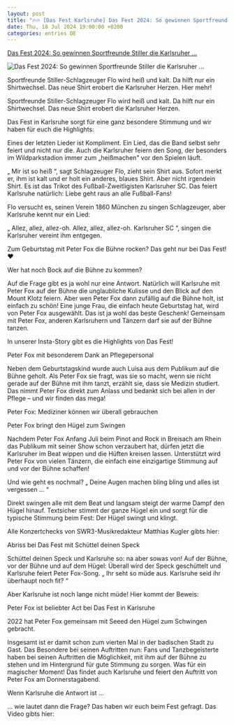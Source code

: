 ```yaml
---
layout: post
title: "🔥🔥 [Das Fest Karlsruhe] Das Fest 2024: So gewinnen Sportfreunde Stiller die Karlsruher ..."
date: Thu, 18 Jul 2024 19:00:00 +0200
categories: entries DE
---
```

[Das Fest 2024: So gewinnen Sportfreunde Stiller die Karlsruher ...](https://www.swr3.de/das-fest/highlights-das-fest-2024-100.html)

![Das Fest 2024: So gewinnen Sportfreunde Stiller die Karlsruher ...](https://www.swr3.de/das-fest/1721421882021%2Cdas-fest-2024-sportfreunde-stiller-114~_v-16x9@2dL_-6c42aff4e68b43c7868c3240d3ebfa29867457da.jpg)

Sportfreunde Stiller-Schlagzeuger Flo wird heiß und kalt. Da hilft nur ein Shirtwechsel. Das neue Shirt erobert die Karlsruher Herzen. Hier mehr!

Sportfreunde Stiller-Schlagzeuger Flo wird heiß und kalt. Da hilft nur ein Shirtwechsel. Das neue Shirt erobert die Karlsruher Herzen.

Das Fest in Karlsruhe sorgt für eine ganz besondere Stimmung und wir haben für euch die Highlights:

Eines der letzten Lieder ist Kompliment. Ein Lied, das die Band selbst sehr feiert und nicht nur die. Auch die Karlsruher feiern den Song, der besonders im Wildparkstadion immer zum „heißmachen" vor den Spielen läuft.

„ Mir ist so heiß “, sagt Schlagzeuger Flo, zieht sein Shirt aus. Sofort merkt er, ihm ist kalt und er holt ein anderes, blaues Shirt. Aber nicht irgendein Shirt. Es ist das Trikot des Fußball-Zweitligisten Karlsruher SC. Das feiert Karlsruhe natürlich: Liebe geht raus an alle Fußball-Fans!

Flo versucht es, seinen Verein 1860 München zu singen Schlagzeuger, aber Karlsruhe kennt nur ein Lied:

„ Allez, allez, allez-oh. Allez, allez, allez-oh. Karlsruher SC “, singen die Karlsruher vereint ihm entgegen.

Zum Geburtstag mit Peter Fox die Bühne rocken? Das geht nur bei Das Fest! ❤

Wer hat noch Bock auf die Bühne zu kommen?

Auf die Frage gibt es ja wohl nur eine Antwort. Natürlich will Karlsruhe mit Peter Fox auf der Bühne die unglaubliche Kulisse und den Blick auf den Mount Klotz feiern. Aber wen Peter Fox dann zufällig auf die Bühne holt, ist einfach zu schön! Eine junge Frau, die einfach heute Geburtstag hat, wird von Peter Fox ausgewählt. Das ist ja wohl das beste Geschenk! Gemeinsam mit Peter Fox, anderen Karlsruhern und Tänzern darf sie auf der Bühne tanzen.

In unserer Insta-Story gibt es die Highlights von Das Fest!

Peter Fox mit besonderem Dank an Pflegepersonal

Neben dem Geburtstagskind wurde auch Luisa aus dem Publikum auf die Bühne geholt. Als Peter Fox sie fragt, was sie so macht, wenn sie nicht gerade auf der Bühne mit ihm tanzt, erzählt sie, dass sie Medizin studiert. Das nimmt Peter Fox direkt zum Anlass und bedankt sich bei allen in der Pflege – und wir finden das mega!

Peter Fox: Mediziner können wir überall gebrauchen

Peter Fox bringt den Hügel zum Swingen

Nachdem Peter Fox Anfang Juli beim Pinot and Rock in Breisach am Rhein das Publikum mit seiner Show schon verzaubert hat, dürfen jetzt die Karlsruher im Beat wippen und die Hüften kreisen lassen. Unterstützt wird Peter Fox von vielen Tänzern, die einfach eine einzigartige Stimmung auf und vor der Bühne schaffen!

Und wie geht es nochmal? „ Deine Augen machen bling bling und alles ist vergessen ... “

Direkt swingen alle mit dem Beat und langsam steigt der warme Dampf den Hügel hinauf. Textsicher stimmt der ganze Hügel ein und sorgt für die typische Stimmung beim Fest: Der Hügel swingt und klingt.

Alle Konzertchecks von SWR3-Musikredakteur Matthias Kugler gibts hier:

Abriss bei Das Fest mit Schüttel deinen Speck

Schüttel deinen Speck und Karlsruhe so: na aber sowas von! Auf der Bühne, vor der Bühne und auf dem Hügel: Überall wird der Speck geschüttelt und Karlsruhe feiert Peter Fox-Song. „ Ihr seht so müde aus. Karlsruhe seid ihr überhaupt noch fit? “

Aber Karlsruhe ist noch lange nicht müde! Hier kommt der Beweis:

Peter Fox ist beliebter Act bei Das Fest in Karlsruhe

2022 hat Peter Fox gemeinsam mit Seeed den Hügel zum Schwingen gebracht.

Insgesamt ist er damit schon zum vierten Mal in der badischen Stadt zu Gast. Das Besondere bei seinen Auftritten nun: Fans und Tanzbegeisterte haben bei seinen Auftritten die Möglichkeit, mit ihm auf der Bühne zu stehen und im Hintergrund für gute Stimmung zu sorgen. Was für ein magischer Moment! Das findet auch Karlsruhe und feiert den Auftritt von Peter Fox am Donnerstagabend.

Wenn Karlsruhe die Antwort ist ...

... wie lautet dann die Frage? Das haben wir euch beim Fest gefragt. Das Video gibts hier:


